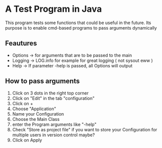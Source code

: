 # A Test Program in Java

This program tests some functions that could be useful in the future. Its purpose is to enable cmd-based programs to pass arguments dynamically

## Feautures
* Options -> for arguments that are to be passed to the main
* Logging -> LOG.info for example for great logging ( not sysout eww )
* Help -> If parameter -help is passed, all Options will output

## How to pass arguments
1. Click on 3 dots in the right top corner
2. Click on "Edit" in the tab "configuration"
3. Click on +
4. Choose "Application"
5. Name your Configuration
6. Choose the Main Class
7. enter the Program arguments like "-help"
8. Check "Store as project file" if you want to store your Configuration for multiple users in version control maybe?
9. Click on Apply
